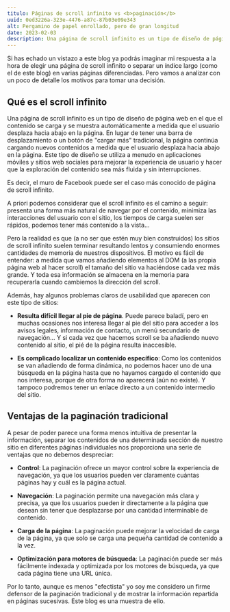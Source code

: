 ```yaml
---
titulo: Páginas de scroll infinito vs <b>paginación</b>
uuid: 0ed3226a-323e-4476-a87c-87b03e09e343
alt: Pergamino de papel enrollado, pero de gran longitud
date: 2023-02-03
description: Una página de scroll infinito es un tipo de diseño de página web en el que el contenido se carga y se muestra automáticamente a medida que el usuario desplaza hacia abajo en la página.
---
```


Si has echado un vistazo a este blog ya podrás imaginar mi respuesta a la hora de elegir una página de scroll infinito o separar un índice largo (como el de este blog) en varias páginas diferenciadas. Pero vamos a analizar con un poco de detalle los motivos para tomar una decisión.

## Qué es el scroll infinito

Una página de scroll infinito es un tipo de diseño de página web en el que el contenido se carga y se muestra automáticamente a medida que el usuario desplaza hacia abajo en la página. En lugar de tener una barra de desplazamiento o un botón de "cargar más" tradicional, la página continúa cargando nuevos contenidos a medida que el usuario desplaza hacia abajo en la página. Este tipo de diseño se utiliza a menudo en aplicaciones móviles y sitios web sociales para mejorar la experiencia de usuario y hacer que la exploración del contenido sea más fluida y sin interrupciones.

Es decir, el muro de Facebook puede ser el caso más conocido de página de scroll infinito.

A priori podemos considerar que el scroll infinito es el camino a seguir: presenta una forma más natural de navegar por el contenido, minimiza las interacciones del usuario con el sitio, los tiempos de carga suelen ser rápidos, podemos tener más contenido a la vista...

Pero la realidad es que (a no ser que estén muy bien construidos) los sitios de scroll infinito suelen terminar resultando lentos y consumiendo enormes cantidades de memoria de nuestros dispositivos. El motivo es fácil de entender: a medida que vamos añadiendo elementos al DOM (a las propia página web al hacer scroll) el tamaño del sitio va haciéndose cada vez más grande. Y toda esa información se almacena en la memoria para recuperarla cuando cambiemos la dirección del scroll.

Además, hay algunos problemas claros de usabilidad que aparecen con este tipo de sitios:

- **Resulta difícil llegar al pie de página**. Puede parece baladí, pero en muchas ocasiones nos interesa llegar al pie del sitio para acceder a los avisos legales, información de contacto, un menú secundario de navegación... Y si cada vez que hacemos scroll se ba añadiendo nuevo contenido al sitio, el pié de la página resulta inaccesible.

- **Es complicado localizar un contenido específico**: Como los contenidos se van añadiendo de forma dinámica, no podemos hacer uno de una búsqueda en la página hasta que no hayamos cargado el contenido que nos interesa, porque de otra forma no aparecerá (aún no existe). Y tampoco podremos tener un enlace directo a un contenido intermedio del sitio.

## Ventajas de la paginación tradicional

A pesar de poder parece una forma menos intuitiva de presentar la información, separar los contenidos de una determinada sección de nuestro sitio en diferentes páginas individuales nos proporciona una serie de ventajas que no debemos despreciar:

- **Control**: La paginación ofrece un mayor control sobre la experiencia de navegación, ya que los usuarios pueden ver claramente cuántas páginas hay y cuál es la página actual.

- **Navegación**: La paginación permite una navegación más clara y precisa, ya que los usuarios pueden ir directamente a la página que desean sin tener que desplazarse por una cantidad interminable de contenido.

- **Carga de la página**: La paginación puede mejorar la velocidad de carga de la página, ya que solo se carga una pequeña cantidad de contenido a la vez.

- **Optimización para motores de búsqueda**: La paginación puede ser más fácilmente indexada y optimizada por los motores de búsqueda, ya que cada página tiene una URL única.

Por lo tanto, aunque es menos "efectista" yo soy me considero un firme defensor de la paginación tradicional y de mostrar la información repartida en páginas sucesivas. Este blog es una muestra de ello.
